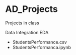 # AD_Projects
Projects in class


Data Integration EDA 
 - StudentsPerformance.csv
 - StudentsPerformanca.ipynb
